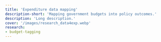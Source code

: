 ```yaml
---
title: 'Expenditure data mapping'
description-short: 'Mapping government budgets into policy outcomes.'
description: 'Long description.'
cover: '/images/research_data4exp.webp'
research:
- budget-tagging
---
```

